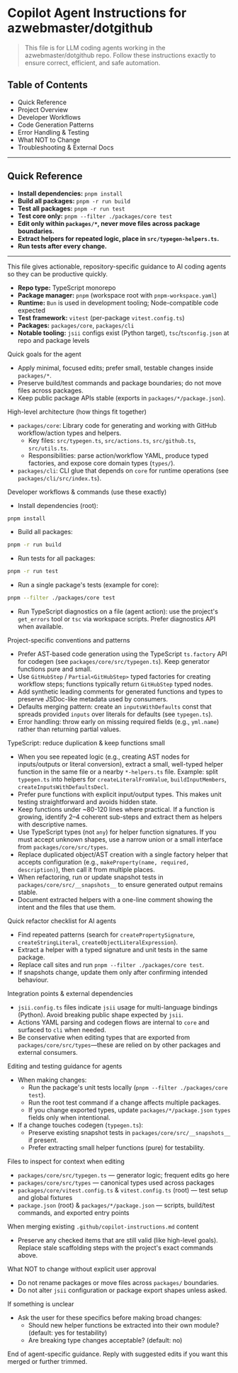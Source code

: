 
# Copilot Agent Instructions for azwebmaster/dotgithub

> This file is for LLM coding agents working in the azwebmaster/dotgithub repo. Follow these instructions exactly to ensure correct, efficient, and safe automation.

## Table of Contents
- Quick Reference
- Project Overview
- Developer Workflows
- Code Generation Patterns
- Error Handling & Testing
- What NOT to Change
- Troubleshooting & External Docs

---

## Quick Reference

- **Install dependencies:** `pnpm install`
- **Build all packages:** `pnpm -r run build`
- **Test all packages:** `pnpm -r run test`
- **Test core only:** `pnpm --filter ./packages/core test`
- **Edit only within `packages/*`, never move files across package boundaries.**
- **Extract helpers for repeated logic, place in `src/typegen-helpers.ts`.**
- **Run tests after every change.**

---

<!-- Project-specific Copilot instructions for azwebmaster/dotgithub -->

This file gives actionable, repository-specific guidance to AI coding agents so they can be productive quickly.

- **Repo type:** TypeScript monorepo
- **Package manager:** `pnpm` (workspace root with `pnpm-workspace.yaml`)
- **Runtime:** `Bun` is used in development tooling; Node-compatible code expected
- **Test framework:** `vitest` (per-package `vitest.config.ts`)
- **Packages:** `packages/core`, `packages/cli`
- **Notable tooling:** `jsii` configs exist (Python target), `tsc`/`tsconfig.json` at repo and package levels

Quick goals for the agent
- Apply minimal, focused edits; prefer small, testable changes inside `packages/*`.
- Preserve build/test commands and package boundaries; do not move files across packages.
- Keep public package APIs stable (exports in `packages/*/package.json`).

High-level architecture (how things fit together)
- `packages/core`: Library code for generating and working with GitHub workflow/action types and helpers.
  - Key files: `src/typegen.ts`, `src/actions.ts`, `src/github.ts`, `src/utils.ts`.
  - Responsibilities: parse action/workflow YAML, produce typed factories, and expose core domain types (`types/`).
- `packages/cli`: CLI glue that depends on `core` for runtime operations (see `packages/cli/src/index.ts`).

Developer workflows & commands (use these exactly)
- Install dependencies (root):
```bash
pnpm install
```
- Build all packages:
```bash
pnpm -r run build
```
- Run tests for all packages:
```bash
pnpm -r run test
```
- Run a single package's tests (example for core):
```bash
pnpm --filter ./packages/core test
```
- Run TypeScript diagnostics on a file (agent action): use the project's `get_errors` tool or `tsc` via workspace scripts. Prefer diagnostics API when available.

Project-specific conventions and patterns
- Prefer AST-based code generation using the TypeScript `ts.factory` API for codegen (see `packages/core/src/typegen.ts`). Keep generator functions pure and small.
- Use `GitHubStep` / `Partial<GitHubStep>` typed factories for creating workflow steps; functions typically return `GitHubStep` typed nodes.
- Add synthetic leading comments for generated functions and types to preserve JSDoc-like metadata used by consumers.
- Defaults merging pattern: create an `inputsWithDefaults` const that spreads provided `inputs` over literals for defaults (see `typegen.ts`).
- Error handling: throw early on missing required fields (e.g., `yml.name`) rather than returning partial values.

TypeScript: reduce duplication & keep functions small
- When you see repeated logic (e.g., creating AST nodes for inputs/outputs or literal conversion), extract a small, well-typed helper function in the same file or a nearby `*-helpers.ts` file. Example: split `typegen.ts` into helpers for `createLiteralFromValue`, `buildInputMembers`, `createInputsWithDefaultsDecl`.
- Prefer pure functions with explicit input/output types. This makes unit testing straightforward and avoids hidden state.
- Keep functions under ~80-120 lines where practical. If a function is growing, identify 2–4 coherent sub-steps and extract them as helpers with descriptive names.
- Use TypeScript types (not `any`) for helper function signatures. If you must accept unknown shapes, use a narrow union or a small interface from `packages/core/src/types`.
- Replace duplicated object/AST creation with a single factory helper that accepts configuration (e.g., `makeProperty(name, required, description)`), then call it from multiple places.
- When refactoring, run or update snapshot tests in `packages/core/src/__snapshots__` to ensure generated output remains stable.
- Document extracted helpers with a one-line comment showing the intent and the files that use them.

Quick refactor checklist for AI agents
- Find repeated patterns (search for `createPropertySignature`, `createStringLiteral`, `createObjectLiteralExpression`).
- Extract a helper with a typed signature and unit tests in the same package.
- Replace call sites and run `pnpm --filter ./packages/core test`.
- If snapshots change, update them only after confirming intended behaviour.


Integration points & external dependencies
- `jsii.config.ts` files indicate `jsii` usage for multi-language bindings (Python). Avoid breaking public shape expected by `jsii`.
- Actions YAML parsing and codegen flows are internal to `core` and surfaced to `cli` when needed.
- Be conservative when editing types that are exported from `packages/core/src/types`—these are relied on by other packages and external consumers.

Editing and testing guidance for agents
- When making changes:
  - Run the package's unit tests locally (`pnpm --filter ./packages/core test`).
  - Run the root test command if a change affects multiple packages.
  - If you change exported types, update `packages/*/package.json` `types` fields only when intentional.
- If a change touches codegen (`typegen.ts`):
  - Preserve existing snapshot tests in `packages/core/src/__snapshots__` if present.
  - Prefer extracting small helper functions (pure) for testability.

Files to inspect for context when editing
- `packages/core/src/typegen.ts` — generator logic; frequent edits go here
- `packages/core/src/types` — canonical types used across packages
- `packages/core/vitest.config.ts` & `vitest.config.ts` (root) — test setup and global fixtures
- `package.json` (root) & `packages/*/package.json` — scripts, build/test commands, and exported entry points

When merging existing `.github/copilot-instructions.md` content
- Preserve any checked items that are still valid (like high-level goals). Replace stale scaffolding steps with the project's exact commands above.

What NOT to change without explicit user approval
- Do not rename packages or move files across `packages/` boundaries.
- Do not alter `jsii` configuration or package export shapes unless asked.

If something is unclear
- Ask the user for these specifics before making broad changes:
  - Should new helper functions be extracted into their own module? (default: yes for testability)
  - Are breaking type changes acceptable? (default: no)

End of agent-specific guidance. Reply with suggested edits if you want this merged or further trimmed.
